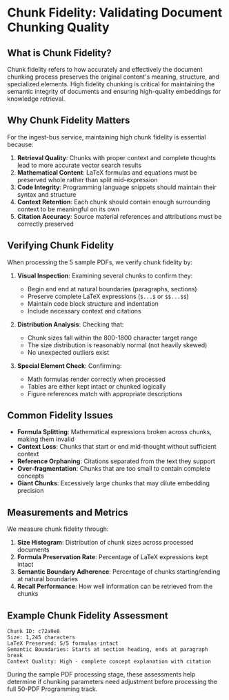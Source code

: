 # Chunk Fidelity: Validating Document Chunking Quality

## What is Chunk Fidelity?

Chunk fidelity refers to how accurately and effectively the document chunking process preserves the original content's meaning, structure, and specialized elements. High fidelity chunking is critical for maintaining the semantic integrity of documents and ensuring high-quality embeddings for knowledge retrieval.

## Why Chunk Fidelity Matters

For the ingest-bus service, maintaining high chunk fidelity is essential because:

1. **Retrieval Quality**: Chunks with proper context and complete thoughts lead to more accurate vector search results
2. **Mathematical Content**: LaTeX formulas and equations must be preserved whole rather than split mid-expression
3. **Code Integrity**: Programming language snippets should maintain their syntax and structure
4. **Context Retention**: Each chunk should contain enough surrounding context to be meaningful on its own
5. **Citation Accuracy**: Source material references and attributions must be correctly preserved

## Verifying Chunk Fidelity

When processing the 5 sample PDFs, we verify chunk fidelity by:

1. **Visual Inspection**: Examining several chunks to confirm they:
   - Begin and end at natural boundaries (paragraphs, sections)
   - Preserve complete LaTeX expressions (`$...$` or `$$...$$`)
   - Maintain code block structure and indentation
   - Include necessary context and citations

2. **Distribution Analysis**: Checking that:
   - Chunk sizes fall within the 800-1800 character target range
   - The size distribution is reasonably normal (not heavily skewed)
   - No unexpected outliers exist

3. **Special Element Check**: Confirming:
   - Math formulas render correctly when processed
   - Tables are either kept intact or chunked logically
   - Figure references match with appropriate descriptions

## Common Fidelity Issues

- **Formula Splitting**: Mathematical expressions broken across chunks, making them invalid
- **Context Loss**: Chunks that start or end mid-thought without sufficient context
- **Reference Orphaning**: Citations separated from the text they support
- **Over-fragmentation**: Chunks that are too small to contain complete concepts
- **Giant Chunks**: Excessively large chunks that may dilute embedding precision

## Measurements and Metrics

We measure chunk fidelity through:

1. **Size Histogram**: Distribution of chunk sizes across processed documents
2. **Formula Preservation Rate**: Percentage of LaTeX expressions kept intact
3. **Semantic Boundary Adherence**: Percentage of chunks starting/ending at natural boundaries
4. **Recall Performance**: How well information can be retrieved from the chunks

## Example Chunk Fidelity Assessment

```
Chunk ID: c72a9e8
Size: 1,245 characters
LaTeX Preserved: 5/5 formulas intact
Semantic Boundaries: Starts at section heading, ends at paragraph break
Context Quality: High - complete concept explanation with citation
```

During the sample PDF processing stage, these assessments help determine if chunking parameters need adjustment before processing the full 50-PDF Programming track.
